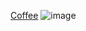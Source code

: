 <a href="https://coffee-seven-lac.vercel.app">Coffee</a>
![image](https://github.com/user-attachments/assets/e82dc507-c221-48d1-8d51-0a518abe10a4)
